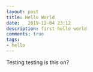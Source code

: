 ```yaml
---
layout: post
title: Hello World
date:   2019-12-04 23:12
description: first hello world
comments: true
tags:
- hello
---
```

Testing testing is this on?
